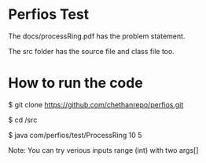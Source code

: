 # Perfios Test

  The docs/processRing.pdf has the problem statement.
  
  The src folder has the source file and class file too. 
  
 # How to run the code
  $ git clone https://github.com/chethanrepo/perfios.git
  
  $ cd /src 
  
  $ java com/perfios/test/ProcessRing 10 5 
  
 Note: You can try verious inputs range (int) with two args[] 
  
